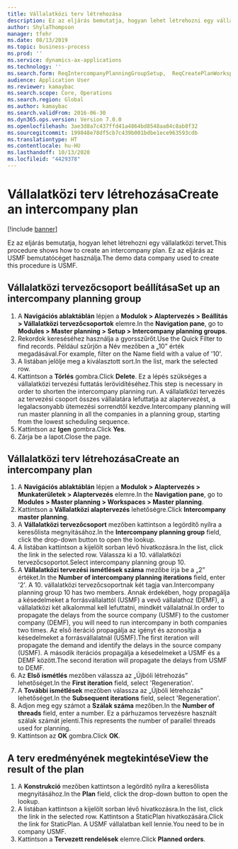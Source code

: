 ```yaml
---
title: Vállalatközi terv létrehozása
description: Ez az eljárás bemutatja, hogyan lehet létrehozni egy vállalatközi tervet.
author: ShylaThompson
manager: tfehr
ms.date: 08/13/2019
ms.topic: business-process
ms.prod: ''
ms.service: dynamics-ax-applications
ms.technology: ''
ms.search.form: ReqIntercompanyPlanningGroupSetup,  ReqCreatePlanWorkspace
audience: Application User
ms.reviewer: kamaybac
ms.search.scope: Core, Operations
ms.search.region: Global
ms.author: kamaybac
ms.search.validFrom: 2016-06-30
ms.dyn365.ops.version: Version 7.0.0
ms.openlocfilehash: 3ae3d8a7c437ffd41a4864bd8548aa84c8ab8f32
ms.sourcegitcommit: 199848e78df5cb7c439b001bdbe1ece963593cdb
ms.translationtype: HT
ms.contentlocale: hu-HU
ms.lasthandoff: 10/13/2020
ms.locfileid: "4429378"
---
```

# <a name="create-an-intercompany-plan"></a><span data-ttu-id="27f6e-103">Vállalatközi terv létrehozása</span><span class="sxs-lookup"><span data-stu-id="27f6e-103">Create an intercompany plan</span></span>

[!include [banner](../../includes/banner.md)]

<span data-ttu-id="27f6e-104">Ez az eljárás bemutatja, hogyan lehet létrehozni egy vállalatközi tervet.</span><span class="sxs-lookup"><span data-stu-id="27f6e-104">This procedure shows how to create an intercompany plan.</span></span> <span data-ttu-id="27f6e-105">Ez az eljárás az USMF bemutatócéget használja.</span><span class="sxs-lookup"><span data-stu-id="27f6e-105">The demo data company used to create this procedure is USMF.</span></span>


## <a name="set-up-an-intercompany-planning-group"></a><span data-ttu-id="27f6e-106">Vállalatközi tervezőcsoport beállítása</span><span class="sxs-lookup"><span data-stu-id="27f6e-106">Set up an intercompany planning group</span></span> 
1. <span data-ttu-id="27f6e-107">A **Navigációs ablaktáblán** lépjen a **Modulok > Alaptervezés > Beállítás > Vállalatközi tervezőcsoportok** elemre.</span><span class="sxs-lookup"><span data-stu-id="27f6e-107">In the **Navigation pane**, go to **Modules > Master planning > Setup > Intercompany planning groups**.</span></span> 
2. <span data-ttu-id="27f6e-108">Rekordok kereséséhez használja a gyorsszűrőt.</span><span class="sxs-lookup"><span data-stu-id="27f6e-108">Use the Quick Filter to find records.</span></span> <span data-ttu-id="27f6e-109">Például szűrjön a Név mezőben a „10” érték megadásával.</span><span class="sxs-lookup"><span data-stu-id="27f6e-109">For example, filter on the Name field with a value of '10'.</span></span>
3. <span data-ttu-id="27f6e-110">A listában jelölje meg a kiválasztott sort.</span><span class="sxs-lookup"><span data-stu-id="27f6e-110">In the list, mark the selected row.</span></span>
4. <span data-ttu-id="27f6e-111">Kattintson a **Törlés** gombra.</span><span class="sxs-lookup"><span data-stu-id="27f6e-111">Click **Delete**.</span></span> <span data-ttu-id="27f6e-112">Ez a lépés szükséges a vállalatközi tervezési futtatás lerövidítéséhez.</span><span class="sxs-lookup"><span data-stu-id="27f6e-112">This step is necessary in order to shorten the intercompany planning run.</span></span>   <span data-ttu-id="27f6e-113">A vállalatközi tervezés az tervezési csoport összes vállalatára lefuttatja az alaptervezést, a legalacsonyabb ütemezési sorrendtől kezdve.</span><span class="sxs-lookup"><span data-stu-id="27f6e-113">Intercompany planning will run master planning in all the companies in a planning group, starting from the lowest scheduling sequence.</span></span>  
5. <span data-ttu-id="27f6e-114">Kattintson az **Igen** gombra.</span><span class="sxs-lookup"><span data-stu-id="27f6e-114">Click **Yes**.</span></span>
6. <span data-ttu-id="27f6e-115">Zárja be a lapot.</span><span class="sxs-lookup"><span data-stu-id="27f6e-115">Close the page.</span></span>

## <a name="create-an-intercompany-plan"></a><span data-ttu-id="27f6e-116">Vállalatközi terv létrehozása</span><span class="sxs-lookup"><span data-stu-id="27f6e-116">Create an intercompany plan</span></span>
1. <span data-ttu-id="27f6e-117">A **Navigációs ablaktáblán** lépjen a **Modulok > Alaptervezés > Munkaterületek > Alaptervezés** elemre.</span><span class="sxs-lookup"><span data-stu-id="27f6e-117">In the **Navigation pane**, go to **Modules > Master planning > Workspaces > Master planning**.</span></span>
2. <span data-ttu-id="27f6e-118">Kattintson a **Vállalatközi alaptervezés** lehetőségre.</span><span class="sxs-lookup"><span data-stu-id="27f6e-118">Click **Intercompany master planning**.</span></span>  
3. <span data-ttu-id="27f6e-119">A **Vállalatközi tervezőcsoport** mezőben kattintson a legördítő nyílra a keresőlista megnyitásához.</span><span class="sxs-lookup"><span data-stu-id="27f6e-119">In the **Intercompany planning group** field, click the drop-down button to open the lookup.</span></span>
4. <span data-ttu-id="27f6e-120">A listában kattintson a kijelölt sorban lévő hivatkozásra.</span><span class="sxs-lookup"><span data-stu-id="27f6e-120">In the list, click the link in the selected row.</span></span> <span data-ttu-id="27f6e-121">Válassza ki a 10. vállalatközi tervezőcsoportot.</span><span class="sxs-lookup"><span data-stu-id="27f6e-121">Select intercompany planning group 10.</span></span>  
5. <span data-ttu-id="27f6e-122">A **Vállalatközi tervezési ismétlések száma** mezőbe írja be a „2” értéket.</span><span class="sxs-lookup"><span data-stu-id="27f6e-122">In the **Number of intercompany planning iterations** field, enter '2'.</span></span> <span data-ttu-id="27f6e-123">A 10. vállalatközi tervezőcsoportnak két tagja van.</span><span class="sxs-lookup"><span data-stu-id="27f6e-123">Intercompany planning group 10 has two members.</span></span> <span data-ttu-id="27f6e-124">Annak érdekében, hogy propagálja a késedelmeket a forrásvállalattól (USMF) a vevő vállalathoz (DEMF), a vállalatközi két alkalommal kell lefuttatni, mindkét vállalatnál.</span><span class="sxs-lookup"><span data-stu-id="27f6e-124">In order to propagate the delays from the source company (USMF) to the customer company (DEMF), you will need to run intercompany in both companies two times.</span></span> <span data-ttu-id="27f6e-125">Az első iteráció propagálja az igényt és azonosítja a késedelmeket a forrásvállalatnál (USMF).</span><span class="sxs-lookup"><span data-stu-id="27f6e-125">The first iteration will propagate the demand and identify the delays in the source company (USMF).</span></span> <span data-ttu-id="27f6e-126">A második iterációs propagálja a késedelmeket a USMF és a DEMF között.</span><span class="sxs-lookup"><span data-stu-id="27f6e-126">The second iteration will propagate the delays from USMF to DEMF.</span></span>  
6. <span data-ttu-id="27f6e-127">Az **Első ismétlés** mezőben válassza az „Újbóli létrehozás” lehetőséget.</span><span class="sxs-lookup"><span data-stu-id="27f6e-127">In the **First iteration** field, select 'Regeneration'.</span></span>
7. <span data-ttu-id="27f6e-128">A **További ismétlések** mezőben válassza az „Újbóli létrehozás” lehetőséget.</span><span class="sxs-lookup"><span data-stu-id="27f6e-128">In the **Subsequent iterations** field, select 'Regeneration'.</span></span>
8. <span data-ttu-id="27f6e-129">Adjon meg egy számot a **Szálak száma** mezőben.</span><span class="sxs-lookup"><span data-stu-id="27f6e-129">In the **Number of threads** field, enter a number.</span></span> <span data-ttu-id="27f6e-130">Ez a párhuzamos tervezésre használt szálak számát jelenti.</span><span class="sxs-lookup"><span data-stu-id="27f6e-130">This represents the number of parallel threads used for planning.</span></span>  
9. <span data-ttu-id="27f6e-131">Kattintson az **OK** gombra.</span><span class="sxs-lookup"><span data-stu-id="27f6e-131">Click **OK**.</span></span>

## <a name="view-the-result-of-the-plan"></a><span data-ttu-id="27f6e-132">A terv eredményének megtekintése</span><span class="sxs-lookup"><span data-stu-id="27f6e-132">View the result of the plan</span></span>
1. <span data-ttu-id="27f6e-133">A **Konstrukció** mezőben kattintson a legördítő nyílra a keresőlista megnyitásához.</span><span class="sxs-lookup"><span data-stu-id="27f6e-133">In the **Plan** field, click the drop-down button to open the lookup.</span></span>
2. <span data-ttu-id="27f6e-134">A listában kattintson a kijelölt sorban lévő hivatkozásra.</span><span class="sxs-lookup"><span data-stu-id="27f6e-134">In the list, click the link in the selected row.</span></span> <span data-ttu-id="27f6e-135">Kattintson a StaticPlan hivatkozására.</span><span class="sxs-lookup"><span data-stu-id="27f6e-135">Click the link for StaticPlan.</span></span> <span data-ttu-id="27f6e-136">A USMF vállalatban kell lennie.</span><span class="sxs-lookup"><span data-stu-id="27f6e-136">You need to be in company USMF.</span></span>  
3. <span data-ttu-id="27f6e-137">Kattintson a **Tervezett rendelések** elemre.</span><span class="sxs-lookup"><span data-stu-id="27f6e-137">Click **Planned orders**.</span></span>


